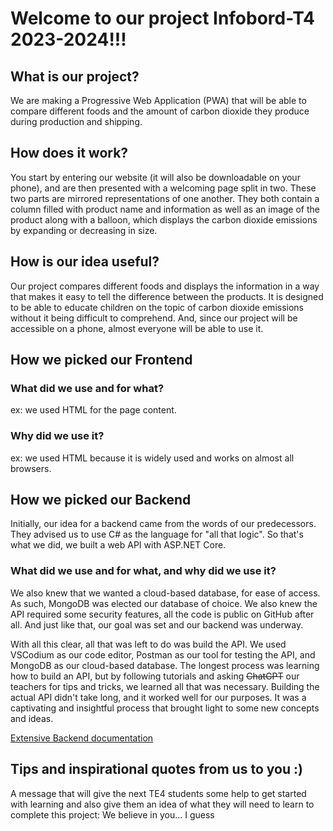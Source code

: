 # Welcome to our project Infobord-T4 2023-2024!!!

## What is our project?
We are making a Progressive Web Application (PWA) that will be able to compare different foods and the amount of carbon dioxide they produce during production and shipping.

## How does it work?
You start by entering our website (it will also be downloadable on your phone), and are then presented with a welcoming page split in two. These two parts are mirrored representations of one another. They both contain a column filled with product name and information as well as an image of the product along with a balloon, which displays the carbon dioxide emissions by expanding or decreasing in size.

## How is our idea useful?
Our project compares different foods and displays the information in a way that makes it easy to tell the difference between the products. It is designed to be able to educate children on the topic of carbon dioxide emissions without it being difficult to comprehend. And, since our project will be accessible on a phone, almost everyone will be able to use it.

## How we picked our Frontend
### What did we use and for what?
ex: we used HTML for the page content.
### Why did we use it?
ex: we used HTML because it is widely used and works on almost all browsers.

## How we picked our Backend
Initially, our idea for a backend came from the words of our predecessors. They advised us to use C# as the language for "all that logic". So that's what we did, we built a web API with ASP.NET Core. 

### What did we use and for what, and why did we use it?
We also knew that we wanted a cloud-based database, for ease of access. As such, MongoDB was elected our database of choice. We also knew the API required some security features, all the code is public on GitHub after all. And just like that, our goal was set and our backend was underway.

With all this clear, all that was left to do was build the API. We used VSCodium as our code editor, Postman as our tool for testing the API, and MongoDB as our cloud-based database. The longest process was learning how to build an API, but by following tutorials and asking ~~ChatGPT~~ our teachers for tips and tricks, we learned all that was necessary. Building the actual API didn't take long, and it worked well for our purposes. It was a captivating and insightful process that brought light to some new concepts and ideas.

[Extensive Backend documentation](server_C#/README.md)

## Tips and inspirational quotes from us to you :) 
A message that will give the next TE4 students some help to get started with learning and also give them an idea of what they will need to learn to complete this project:
We believe in you... I guess
